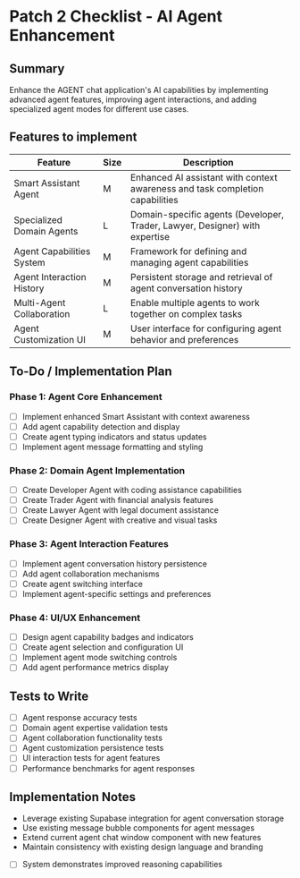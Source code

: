 # Patch 2 Checklist - AI Agent Enhancement

## Summary

Enhance the AGENT chat application's AI capabilities by implementing advanced agent features, improving agent interactions, and adding specialized agent modes for different use cases.

## Features to implement

| Feature | Size | Description |
|---------|------|-------------|
| Smart Assistant Agent | M | Enhanced AI assistant with context awareness and task completion capabilities |
| Specialized Domain Agents | L | Domain-specific agents (Developer, Trader, Lawyer, Designer) with expertise |
| Agent Capabilities System | M | Framework for defining and managing agent capabilities |
| Agent Interaction History | M | Persistent storage and retrieval of agent conversation history |
| Multi-Agent Collaboration | L | Enable multiple agents to work together on complex tasks |
| Agent Customization UI | M | User interface for configuring agent behavior and preferences |

## To-Do / Implementation Plan

### Phase 1: Agent Core Enhancement

- [ ] Implement enhanced Smart Assistant with context awareness
- [ ] Add agent capability detection and display
- [ ] Create agent typing indicators and status updates
- [ ] Implement agent message formatting and styling

### Phase 2: Domain Agent Implementation

- [ ] Create Developer Agent with coding assistance capabilities
- [ ] Create Trader Agent with financial analysis features
- [ ] Create Lawyer Agent with legal document assistance
- [ ] Create Designer Agent with creative and visual tasks

### Phase 3: Agent Interaction Features

- [ ] Implement agent conversation history persistence
- [ ] Add agent collaboration mechanisms
- [ ] Create agent switching interface
- [ ] Implement agent-specific settings and preferences

### Phase 4: UI/UX Enhancement

- [ ] Design agent capability badges and indicators
- [ ] Create agent selection and configuration UI
- [ ] Implement agent mode switching controls
- [ ] Add agent performance metrics display

## Tests to Write

- [ ] Agent response accuracy tests
- [ ] Domain agent expertise validation tests
- [ ] Agent collaboration functionality tests
- [ ] Agent customization persistence tests
- [ ] UI interaction tests for agent features
- [ ] Performance benchmarks for agent responses

## Implementation Notes

- Leverage existing Supabase integration for agent conversation storage
- Use existing message bubble components for agent messages
- Extend current agent chat window component with new features
- Maintain consistency with existing design language and branding
- [ ] System demonstrates improved reasoning capabilities

